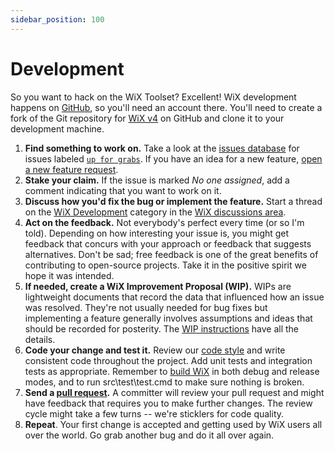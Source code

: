 ```yaml
---
sidebar_position: 100
---
```


# Development

So you want to hack on the WiX Toolset? Excellent! WiX development happens on [GitHub](https://github.com/wixtoolset/), so you'll need an account there. You'll need to create a fork of the Git repository for [WiX v4](http://github.com/wixtoolset/wix4) on GitHub and clone it to your development machine.

1. **Find something to work on.** Take a look at the [issues database](https://github.com/wixtoolset/issues/issues) for issues labeled [`up for grabs`](https://github.com/wixtoolset/issues/issues?q=is%3Aopen+is%3Aissue+label%3A%22up+for+grabs%22). If you have an idea for a new feature, [open a new feature request](https://github.com/wixtoolset/issues/issues/new/choose).
2. **Stake your claim.** If the issue is marked *No one assigned*, add a comment indicating that you want to work on it.
3. **Discuss how you'd fix the bug or implement the feature.** Start a thread on the [WiX Development](https://github.com/orgs/wixtoolset/discussions/categories/wix-development) category in the [WiX discussions area](https://github.com/orgs/wixtoolset/discussions).
4. **Act on the feedback.** Not everybody's perfect every time (or so I'm told). Depending on how interesting your issue is, you might get feedback that concurs with your approach or feedback that suggests alternatives. Don't be sad; free feedback is one of the great benefits of contributing to open-source projects. Take it in the positive spirit we hope it was intended.
5. **If needed, create a WiX Improvement Proposal (WIP).** WIPs are lightweight documents that record the data that influenced how an issue was resolved. They're not usually needed for bug fixes but implementing a feature generally involves assumptions and ideas that should be recorded for posterity. The [WIP instructions](wix-improvement-proposal.md) have all the details.
6. **Code your change and test it.** Review our [code style](code-style.md) and write consistent code throughout the project. Add unit tests and integration tests as appropriate. Remember to [build WiX](https://github.com/wixtoolset/wix4#to-build-the-wix-toolset) in both debug and release modes, and to run src\test\test.cmd to make sure nothing is broken.
7. **Send a [pull request](https://help.github.com/articles/using-pull-requests).** A committer will review your pull request and might have feedback that requires you to make further changes. The review cycle might take a few turns -- we're sticklers for code quality.
8. **Repeat**. Your first change is accepted and getting used by WiX users all over the world. Go grab another bug and do it all over again.
